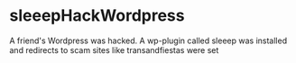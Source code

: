 # sleeepHackWordpress
A friend's Wordpress was hacked. A wp-plugin called sleeep was installed and redirects to scam sites like transandfiestas were set
